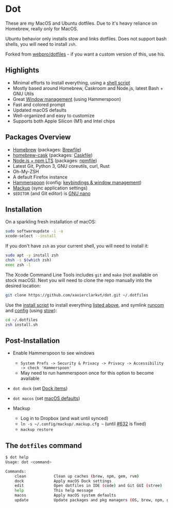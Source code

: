 # Dot

These are my MacOS and Ubuntu dotfiles. Due to it's heavy reliance on Homebrew, really only for MacOS. 

Ubuntu behavior only installs stow and links dotfiles. Does not support bash shells, you will need to install `zsh`.

Forked from [webpro/dotfiles](https://github.com/webpro/dotfiles) - if you want a custom version of this, use his.

## Highlights

- Minimal efforts to install everything, using a [shell script](./install.sh)
- Mostly based around Homebrew, Caskroom and Node.js, latest Bash + GNU Utils
- Great [Window management](./config/hammerspoon/README.md) (using Hammerspoon)
- Fast and colored prompt
- Updated macOS defaults
- Well-organized and easy to customize
- Supports both Apple Silicon (M1) and Intel chips

## Packages Overview

- [Homebrew](https://brew.sh) (packages: [Brewfile](./install/Brewfile))
- [homebrew-cask](https://github.com/Homebrew/homebrew-cask) (packages: [Caskfile](./install/Caskfile))
- [Node.js + npm LTS](https://nodejs.org/en/download/) (packages: [npmfile](./install/npmfile))
- Latest Git, Python 3, GNU coreutils, curl, Rust
- Oh-My-ZSH
- A default Firefox instance
- [Hammerspoon](https://www.hammerspoon.org) (config: [keybindings & window management](./config/hammerspoon))
- [Mackup](https://github.com/lra/mackup) (sync application settings)
- `$EDITOR` (and Git editor) is [GNU nano](https://www.nano-editor.org)

## Installation

On a sparkling fresh installation of macOS:

```bash
sudo softwareupdate -i -a
xcode-select --install
```

If you don't have `zsh` as your current shell, you will need to install it:

```bash
sudo apt -y install zsh
chsh -s $(which zsh)
exec zsh -l
```

The Xcode Command Line Tools includes `git` and `make` (not available on stock macOS). Next you will need to clone the repo manually into the desired location:

```bash
git clone https://github.com/xavierclarkvt/dot.git ~/.dotfiles
```

Use the [install script](./install.sh) to install everything [listed above](#package-overview), and symlink [runcom](./runcom)
and [config](./config) (using [stow](https://www.gnu.org/software/stow/)):

```bash
cd ~/.dotfiles
zsh install.sh
```

## Post-Installation

- Enable Hammerspoon to see windows
  - `System Prefs -> Security & Privacy -> Privacy -> Accessibility -> check 'Hammerspoon'`
  - May need to run hammerspoon once for this option to become available

- `dot dock` (set [Dock items](./macos/dock.sh))
- `dot macos` (set [macOS defaults](./macos/defaults.sh))
- Mackup
  - Log in to Dropbox (and wait until synced)
  - `ln -s ~/.config/mackup/.mackup.cfg ~` (until [#632](https://github.com/lra/mackup/pull/632) is fixed)
  - `mackup restore`

## The `dotfiles` command

```bash
$ dot help
Usage: dot <command>

Commands:
    clean            Clean up caches (brew, npm, gem, rvm)
    dock             Apply macOS Dock settings
    edit             Open dotfiles in IDE (code) and Git GUI (stree)
    help             This help message
    macos            Apply macOS system defaults
    update           Update packages and pkg managers (OS, brew, npm, gem)
```
